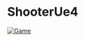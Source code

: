 # ShooterUe4

[![Game](https://cdn.discordapp.com/attachments/880110849249927233/1117913785806618654/image.png)](https://youtu.be/dLAMJYCawxQ)
